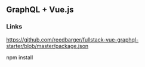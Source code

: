 ## GraphQL + Vue.js

### Links

https://github.com/reedbarger/fullstack-vue-graphql-starter/blob/master/package.json

npm install